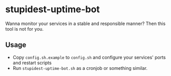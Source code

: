 # stupidest-uptime-bot
Wanna monitor your services in a stable and responsible manner? Then this tool is not for you.


## Usage
- Copy `config.sh.example` to `config.sh` and configure your services' ports and restart scripts
- Run `stupidest-uptime-bot.sh` as a cronjob or something similar. 

